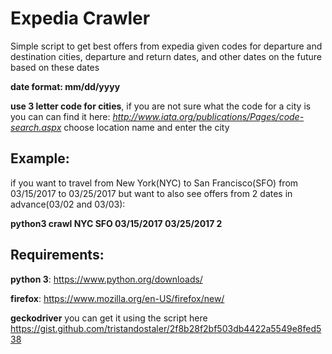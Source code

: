 # Expedia Crawler

Simple script to get best offers from expedia given codes for departure and destination cities, departure and return dates, and other dates on the future based on these dates

**date format: mm/dd/yyyy**

**use 3 letter code for cities**, if you are not sure what the code for a city is you can can find it here:
*http://www.iata.org/publications/Pages/code-search.aspx* choose location name and enter the city

## Example:
if you want to travel from New York(NYC) to San Francisco(SFO) from 03/15/2017 to 03/25/2017 but want to also see offers from 2 dates in advance(03/02 and 03/03):

**python3 crawl NYC SFO 03/15/2017 03/25/2017 2**

## Requirements:
**python 3**: https://www.python.org/downloads/

**firefox**: https://www.mozilla.org/en-US/firefox/new/

**geckodriver** you can get it using the script here https://gist.github.com/tristandostaler/2f8b28f2bf503db4422a5549e8fed538